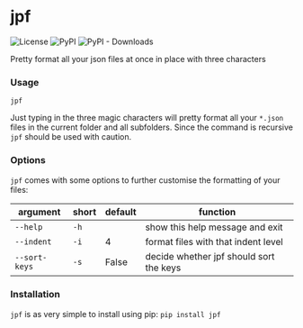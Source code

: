# jpf

![License](https://img.shields.io/github/license/fxwiegand/jpf)
![PyPI](https://img.shields.io/pypi/v/jpf)
![PyPI - Downloads](https://img.shields.io/pypi/dm/jpf)


Pretty format all your json files at once in place with three characters

### Usage

```jpf```

Just typing in the three magic characters will pretty format all your `*.json` files in the current folder and all subfolders.
Since the command is recursive `jpf` should be used with caution.

### Options

`jpf` comes with some options to further customise the formatting of your files:

| argument      | short | default | function                                |
|---------------|-------|---------|-----------------------------------------|
| `--help`      | `-h`  |         | show this help message and exit         |
| `--indent`    | `-i`  | 4       | format files with that indent level     |
| `--sort-keys` | `-s`  | False   | decide whether jpf should sort the keys |

### Installation

`jpf` is as very simple to install using pip:
```pip install jpf```
